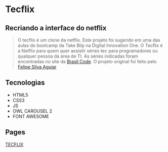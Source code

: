 # Tecflix

## Recriando a interface do netflix

>O tecflix é um clone da netflix. Este projeto foi sugerido em uma das aulas do bootcamp da Take Blip na Digital Innovation One. O Tecflix é a Netflix para quem quer assistir séries tec para programadores ou qualquer pessoa da área de TI. As séries indicadas foram encontradas no site da [Brasil Code](https://www.brasilcode.com.br/series-de-tecnologia-que-todo-programador-precisa-assistir/). O projeto original foi feito pelo [Felipe Silva Aguiar](https://github.com/felipeAguiarCode/netflix-clone)

## Tecnologias

- HTML5
- CSS3
- JS
- OWL CAROUSEL 2
- FONT AWESOME

## Pages

[TECFLIX]()
